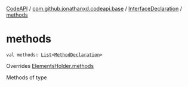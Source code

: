 [CodeAPI](../../index.md) / [com.github.jonathanxd.codeapi.base](../index.md) / [InterfaceDeclaration](index.md) / [methods](.)

# methods

`val methods: `[`List`](https://kotlinlang.org/api/latest/jvm/stdlib/kotlin.collections/-list/index.html)`<`[`MethodDeclaration`](../-method-declaration/index.md)`>`

Overrides [ElementsHolder.methods](../-elements-holder/methods.md)

Methods of type

